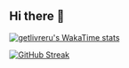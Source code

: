 ## Hi there 👋

[![getlivreru's WakaTime stats](https://github-readme-stats.vercel.app/api/wakatime?username=getlivreru)](https://github.com/anuraghazra/github-readme-stats)



[![GitHub Streak](https://github-readme-streak-stats.herokuapp.com/?user=getlivreru&theme=radical&background=0d1117&stroke=7f1d1d&ring=fe428e&fire=fe428e&currStreakNum=fe428e&sideNums=fe428e&currStreakLabel=fff&sideLabels=fff&dates=fff&hide_border=true)](https://git.io/streak-stats)

